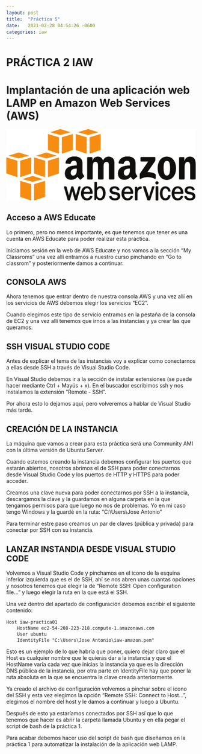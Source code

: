 ```yaml
---
layout: post
title:  "Práctica 5"
date:   2021-02-28 04:54:26 -0600
categories: iaw 
---
```

# PRÁCTICA 2 IAW

# Implantación de una aplicación web LAMP en Amazon Web Services (AWS)

![](../images/aws.png)

## Acceso a AWS Educate
Lo primero, pero no menos importante, es que tenemos que tener es una cuenta en AWS Educate para poder realizar esta práctica.

Iniciamos sesión en la web de AWS Educate y nos vamos a la sección “My Classroms” una vez allí entramos a nuestro curso pinchando en “Go to classrom” y posteriormente damos a continuar.



## CONSOLA AWS
Ahora tenemos que entrar dentro de nuestra consola AWS y una vez allí en los servicios de AWS debemos elegir los servicios “EC2”.

Cuando elegimos este tipo de servicio entramos en la pestaña de la consola de EC2 y una vez allí tenemos que irnos a las instancias y ya crear las que queramos.



## SSH VISUAL STUDIO CODE

Antes de explicar el tema de las instancias voy a explicar como conectarnos a ellas desde SSH a través de Visual Studio Code.

En Visual Studio debemos ir a la sección de instalar extensiones (se puede hacer mediante Ctrl + Mayús + x). 
En el buscador escribimos ssh y nos instalamos la extensión “Remote - SSH”.

Por ahora esto lo dejamos aquí, pero volveremos a hablar de Visual Studio más tarde.



## CREACIÓN DE LA INSTANCIA

La máquina que vamos a crear para esta práctica será una Community AMI con la última versión de Ubuntu Server.

Cuando estemos creando la instancia debemos configurar los puertos que estarán abiertos, nosotros abrimos el de SSH para poder conectarnos desde Visual Studio Code y los puertos de HTTP y HTTPS para poder acceder.

Creamos una clave nueva para poder conectarnos por SSH a la instancia, descargamos la clave y la guardamos en alguna carpeta en la que tengamos permisos para que luego no nos de problemas. Yo en mi caso tengo Windows y la guardé en la ruta: “C:\Users\Jose Antonio”

Para terminar estre paso creamos un par de claves (pública y privada) para conectar por SSH con su instancia.



## LANZAR INSTANDIA DESDE VISUAL STUDIO CODE

Volvemos a Visual Studio Code y pinchamos en el icono de la esquina inferior izquierda que es el de SSH, ahí se nos abren unas cuantas opciones y nosotros tenemos que elegir la de “Remote SSH: Open configuration file…” y luego elegir la ruta en la que está el SSH. 

Una vez dentro del apartado de configuración debemos escribir el siguiente contenido:

```
Host iaw-practica01
    HostName ec2-54-208-223-218.compute-1.amazonaws.com
    User ubuntu
    IdentityFile "C:\Users\Jose Antonio\iaw-amazon.pem"
```

Esto es un ejemplo de lo que habría que poner, quiero dejar claro que el Host es cualquier nombre que le quieras dar a la instancia y que el HostName varía cada vez que inicias la instancia ya que es la dirección DNS pública de la instancia, por otra parte en IdentityFile hay que poner la ruta absoluta en la que se encuentra la clave creada anteriormente.

Ya creado el archivo de configuración volvemos a pinchar sobre el icono del SSH y esta vez elegimos la opción “Remote SSH: Connect to Host…”, elegimos el nombre del host y le damos a continuar y luego a Ubuntu.

Después de esto ya estaríamos conectados por SSH así que lo que tenemos que hacer es abrir la carpeta llamada Ubuntu y en ella pegar el script de bash de la práctica 1.

Para acabar debemos hacer uso del script de bash que diseñamos en la práctica 1 para automatizar la instalación de la aplicación web LAMP.


